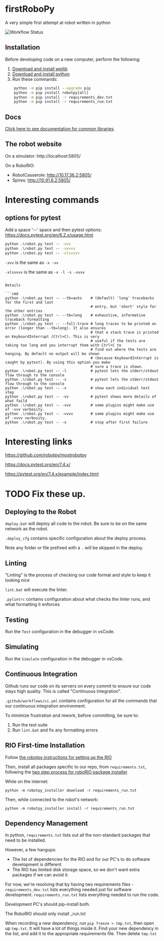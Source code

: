 # firstRoboPy
A very simple first attempt at robot written in python

![Workflow Status](https://github.com/RobotCasserole1736/firstRoboPy/actions/workflows/ci.yml/badge.svg)

## Installation

Before developing code on a new computer, perform the following:

1. [Download and install wpilib](https://github.com/wpilibsuite/allwpilib/releases)
2. [Download and install python](https://www.python.org/downloads/)
3. Run these commands:

```cmd
    python -m pip install --upgrade pip
    python -m pip install robotpy[all]
    python -m pip install -r requirements_dev.txt
    python -m pip install -r requirements_run.txt
```

## Docs

[Click here to see documentation for common libraries](docs/UserAPI).

## The robot website

On a simulator: http://localhost:5805/

On a RoboRIO:

* RobotCasserole: http://10.17.36.2:5805/
* Spires: http://10.91.6.2:5805/

# Interesting commands

## options for pytest


Add a space '--' space and then pytest options: https://docs.pytest.org/en/6.2.x/usage.html

```cmd
python .\robot.py test -- -xvv
python .\robot.py test -- -xvvvv
python .\robot.py test -- -xlsvvvv
```

`-xvv` is the same as `-x -vv`

`-xlsvvvv` is the same as `-x -l -s -vvvv`
```

Details

```cmd
python .\robot.py test -- --tb=auto    # (default) 'long' tracebacks for the first and last
                                       # entry, but 'short' style for the other entries
python .\robot.py test -- --tb=long    # exhaustive, informative traceback formatting
python .\robot.py test -- --full-trace # long traces to be printed on error (longer than --tb=long). It also ensures 
                                       # that a stack trace is printed on KeyboardInterrupt (Ctrl+C). This is very 
                                       # useful if the tests are taking too long and you interrupt them with Ctrl+C to 
                                       # find out where the tests are hanging. By default no output will be shown 
                                       # (because KeyboardInterrupt is caught by pytest). By using this option you make
                                       # sure a trace is shown.
python .\robot.py test -- -l           # pytest lets the stderr/stdout flow through to the console
python .\robot.py test -- -s           # pytest lets the stderr/stdout flow through to the console
python .\robot.py test -- -v           # show each individual test step
python .\robot.py test -- -vv          # pytest shows more details of what faild
python .\robot.py test -- -vvv         # some plugins might make use of -vvv verbosity.
python .\robot.py test -- -vvvv        # some plugins might make use of -vvvv verbosity.
python .\robot.py test -- -x           # stop after first failure
```

# Interesting links

https://github.com/robotpy/mostrobotpy

https://docs.pytest.org/en/7.4.x/

https://pytest.org/en/7.4.x/example/index.html


# TODO Fix these up.

## Deploying to the Robot

`deploy.bat` will deploy all code to the robot. Be sure to be on the same network as the robot.

`.deploy_cfg` contains specific configuration about the deploy process.

Note any folder or file prefixed with a `.` will be skipped in the deploy.

## Linting

"Linting" is the process of checking our code format and style to keep it looking nice

`lint.bat` will execute the linter.

`.pylintrc` contains configuration about what checks the linter runs, and what formatting it enforces

## Testing

Run the `Test` configuration in the debugger in vsCode.

## Simulating

Run the `Simulate` configuration in the debugger in vsCode.

## Continuous Integration

Github runs our code on its servers on every commit to ensure our code stays high quality. This is called "Continuous Integration".

`.github/workflows/ci.yml` contains configuration for all the commands that our continuous integration environment.

To minimize frustration and rework, before committing, be sure to:

1. Run the test suite
2. Run `lint.bat` and fix any formatting errors

## RIO First-time Installation

Follow [the robotpy instructions for setting up the RIO](https://robotpy.readthedocs.io/en/stable/install/robot.html)

Then, install all packages specific to our repo, from `requirements.txt`, following the [two step process for roboRIO package installer](https://robotpy.readthedocs.io/en/stable/install/packages.html)

While on the internet:

`python -m robotpy_installer download -r requirements_run.txt`

Then, while connected to the robot's network:

`python -m robotpy_installer install -r requirements_run.txt`

## Dependency Management

In python, `requirements.txt` lists out all the non-standard packages that need to be installed.

However, a few hangups:

* The list of dependencies for the RIO and for our PC's to do software development is different
* The RIO has limited disk storage space, so we don't want extra packages if we can avoid it.

For now, we're resolving that by having two requirements files - `requirements_dev.txt` lists everything needed just for software development. `requirements_run.txt` lists everything needed to run the code.

Development PC's should pip-install both.

The RoboRIO should only install _run.txt

When recording a new dependency, run `pip freeze > tmp.txt`, then open up `tmp.txt`. It will have a lot of things inside it. Find your new dependency in the list, and add it to the appropriate requirements file. Then delete `tmp.txt`
